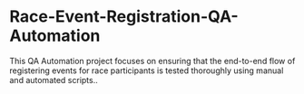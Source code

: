 # Race-Event-Registration-QA-Automation
This QA Automation project focuses on ensuring that the end-to-end flow of registering events for race participants is tested thoroughly using  manual and automated scripts.. 
